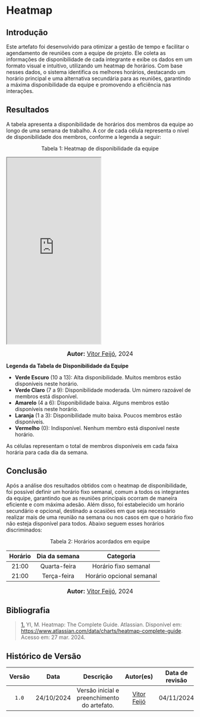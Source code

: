 # Heatmap

## Introdução 

Este artefato foi desenvolvido para otimizar a gestão de tempo e facilitar o agendamento de reuniões com a equipe de projeto. Ele coleta as informações de disponibilidade de cada integrante e exibe os dados em um formato visual e intuitivo, utilizando um heatmap de horários. Com base nesses dados, o sistema identifica os melhores horários, destacando um horário principal e uma alternativa secundária para as reuniões, garantindo a máxima disponibilidade da equipe e promovendo a eficiência nas interações.

## Resultados

A tabela apresenta a disponibilidade de horários dos membros da equipe ao longo de uma semana de trabalho. A cor de cada célula representa o nível de disponibilidade dos membros, conforme a legenda a seguir:

<p align="center" > <font>Tabela 1: Heatmap de disponibilidade da equipe</font> </p>

<iframe src="https://docs.google.com/spreadsheets/d/e/2PACX-1vRBkvvmR0msEtW6KkfpLf-333E0wCARXp2P2GOhFd6z76PPoTjj6W0Hczu4qFeHZpXmgva6v7QXSrp0/pubhtml?gid=96807035&amp;single=true&amp;widget=true&amp;headers=false" width="50%" height="500"></iframe>

<font size="3"><p style="text-align: center"><b>Autor:</b> [Vitor Feijó](https://github.com/vitorfleonardo), 2024</p></font>

**Legenda da Tabela de Disponibilidade da Equipe**

- **Verde Escuro** (10 a 13): Alta disponibilidade. Muitos membros estão disponíveis neste horário.
- **Verde Claro** (7 a 9): Disponibilidade moderada. Um número razoável de membros está disponível.
- **Amarelo** (4 a 6): Disponibilidade baixa. Alguns membros estão disponíveis neste horário.
- **Laranja** (1 a 3): Disponibilidade muito baixa. Poucos membros estão disponíveis.
- **Vermelho** (0): Indisponível. Nenhum membro está disponível neste horário.

As células representam o total de membros disponíveis em cada faixa horária para cada dia da semana.


## Conclusão

Após a análise dos resultados obtidos com o heatmap de disponibilidade, foi possível definir um horário fixo semanal, comum a todos os integrantes da equipe, garantindo que as reuniões principais ocorram de maneira eficiente e com máxima adesão. Além disso, foi estabelecido um horário secundário e opcional, destinado a ocasiões em que seja necessário realizar mais de uma reunião na semana ou nos casos em que o horário fixo não esteja disponível para todos. Abaixo seguem esses horários discriminados:

<p align="center" > <font>Tabela 2: Horários acordados em equipe</font> </p>

<center>

| Horário | Dia da semana | Categoria | 
| :-: | :-: | :-: |
| 21:00 |  Quarta-feira | Horário fixo semanal |
| 21:00 |  Terça-feira | Horário opcional semanal |

</center>

<font size="3"><p style="text-align: center"><b>Autor:</b> [Vitor Feijó](https://github.com/vitorfleonardo), 2024</p></font>

## Bibliografia

> <a id="QT1" href="#anchor_1">1.</a> YI, M. Heatmap: The Complete Guide. Atlassian. Disponível em: https://www.atlassian.com/data/charts/heatmap-complete-guide. Acesso em: 27 mar. 2024.

## Histórico de Versão
| Versão | Data | Descrição | Autor(es) | Data de revisão | Revisor(es) |
| :-: | :-: | :-: | :-: | :-: | :-: |
| `1.0` | 24/10/2024  | Versão inicial e preenchimento do artefato. | [Vitor Feijó](https://github.com/vitorfleonardo) |  04/11/2024  |  [João Barreto](https://github.com/JoaoBarreto03)  |
